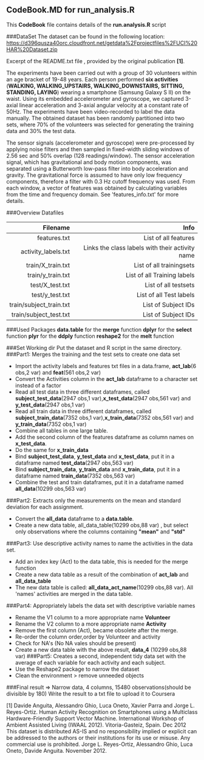 ## CodeBook.MD for run_analysis.R
This **CodeBook** file contains details of the **run.analysis.R** script

###DataSet
The dataset can be found in the following location: https://d396qusza40orc.cloudfront.net/getdata%2Fprojectfiles%2FUCI%20HAR%20Dataset.zip

Excerpt of the README.txt file , provided by the original publication **[1]**.
 
The experiments have been carried out with a group of 30 volunteers within an age bracket of 19-48 years. 
Each person performed **six activities** (**WALKING, WALKING_UPSTAIRS, WALKING_DOWNSTAIRS, SITTING, STANDING, LAYING**) 
wearing a smartphone (Samsung Galaxy S II) on the waist. Using its embedded accelerometer and gyroscope, 
we captured 3-axial linear acceleration and 3-axial angular velocity at a constant rate of 50Hz. 
The experiments have been video-recorded to label the data manually. 
The obtained dataset has been randomly partitioned into two sets, where 70% of the volunteers 
was selected for generating the training data and 30% the test data. 

The sensor signals (accelerometer and gyroscope) were pre-processed by applying noise filters and then 
sampled in fixed-width sliding windows of 2.56 sec and 50% overlap (128 readings/window). 
The sensor acceleration signal, which has gravitational and body motion components, 
was separated using a Butterworth low-pass filter into body acceleration and gravity. 
The gravitational force is assumed to have only low frequency components, therefore a filter with 0.3 Hz cutoff frequency was used. 
From each window, a vector of features was obtained by calculating variables from the time and frequency domain. 
See 'features_info.txt' for more details. 


###Overview Datafiles 

|  Filename|  Info|
|-------------:|------------:|
|features.txt|List of all features|
|activity_labels.txt|Links the class labels with their activity name|
|train/X_train.txt|List of all trainingsets|
|train/y_train.txt|List of all Training labels|
|test/X_test.txt|List of all testsets|
|test/y_test.txt|List of all Test labels||
|train/subject_train.txt|List of Subject IDs|
|train/subject_test.txt|List of Subject IDs|

###Used Packages
**data.table** for the **merge** function
**dplyr** for the **select** function 
**plyr** for the **ddply** function
**reshape2** for the **melt** function

###Set Working dir
Put the dataset and R script in the same directory.
###Part1: Merges the training and the test sets to create one data set
* Import the activity labels and features txt files in a data.frame, **act_lab**(6 obs,2 var) and **feat**(561 obs,2 var)
* Convert the Activities column in the **act_lab** dataframe to a character set instead of a factor
* Read all test data in three different dataframes, called **subject_test_data**(2947 obs,1 var),**x_test_data**(2947 obs,561 var) and **y_test_data**(2947 obs,1 var)
* Read all train data in three different dataframes, called **subject_train_data**(7352 obs,1 var),**x_train_data**(7352 obs,561 var) and **y_train_data**(7352 obs,1 var)
* Combine all tables in one large table. 
* Add the second column of the features dataframe as column names on **x_test_data**.
* Do the same for **x_train_data**
* Bind **subject_test_data**, **y_test_data** and **x_test_data**, put it in a dataframe named **test_data**(2947 obs,563 var)
* Bind **subject_train_data**, **y_train_data** and **x_train_data**, put it in a dataframe named **train_data**(7352 obs,563 var)
* Combine the test and train dataframes, put it in a dataframe named **all_data**(10299 obs,563 var)

###Part2: Extracts only the measurements on the mean and standard deviation for each assignment.
* Convert the **all_data** dataframe to a **data.table**.
* Create a new data table, all_data_table(10299 obs,88 var) , but select only observations where the columns containing **"mean"** and **"std"**

###Part3: Use descriptive activity names to name the activities in the data set.
* Add an index key (Act) to the data table, this is needed for the merge function
* Create a new data table as a result of the combination of **act_lab** and **all_data_table**
* The new data table is called: **all_data_act_name**(10299 obs,88 var). All 'names' activities are merged in the data table.

###Part4: Appropriately labels the data set with descriptive variable names
* Rename the V1 column to a more appropriate name **Volunteer**
* Rename the V2 column to a more appropriate name **Activity**
* Remove the first column (Act), became obsolete after the merge.
* Re-order the column order,order by Volunteer and activity
* Check for NA's (No NA vales should be present)
* Create a new data table with the above result, **data_4** (10299 obs,88 var)
###Part5: Creates a second, independent tidy data set with the average of each variable for each activity and each subject.
* Use the Reshape2 package to narrow the dataset
* Clean the environment > remove unneeded objects

###Final result => Narrow data, 4 columns, 15480 observations(should be divisible by 180) 
Write the result to a txt file to upload it to Coursera



[1] Davide Anguita, Alessandro Ghio, Luca Oneto, Xavier Parra and Jorge L. Reyes-Ortiz. 
Human Activity Recognition on Smartphones using a Multiclass Hardware-Friendly Support Vector Machine. 
International Workshop of Ambient Assisted Living (IWAAL 2012). Vitoria-Gasteiz, Spain. Dec 2012
This dataset is distributed AS-IS and no responsibility implied or explicit can be addressed to the authors 
or their institutions for its use or misuse. Any commercial use is prohibited.
Jorge L. Reyes-Ortiz, Alessandro Ghio, Luca Oneto, Davide Anguita. November 2012.

